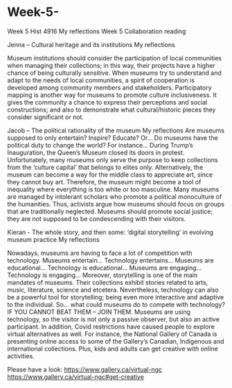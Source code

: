 # Week-5-
Week 5 Hist 4916  My reflections
Week 5 
Collaboration reading

Jenna – Cultural heritage and its institutions
My reflections

Museum institutions should consider the participation of local communities when managing their collections; in this way, their projects have a higher chance of being culturally sensitive. 
When museums try to understand and adapt to the needs of local communities, a spirit of cooperation is developed among community members and stakeholders. Participatory mapping is another way for museums to promote culture inclusiveness. It gives the community a chance to express their perceptions and social constructions; and also to demonstrate what cultural/historic pieces they consider significant or not. 


Jacob – The political rationality of the museum
My reflections
Are museums supposed to only entertain? Inspire? Educate?
Or…
Do museums have the political duty to change the world?
For instance…
During Trump’s Inauguration, the Queen’s Museum closed its doors in protest. 
Unfortunately, many museums only serve the purpose to keep collections from the ‘culture capital’ that belongs to elites only. 
Alternatively, the museum can become a way for the middle class to appreciate art, since they cannot buy art.
Therefore, the museum might become a tool of inequality where everything is too white or too masculine.
Many museums are managed by intolerant scholars who promote a political monoculture of the humanities. 
Thus, activists argue how museums should focus on groups that are traditionally neglected. 
Museums should promote social justice; they are not supposed to be condescending with their visitors. 

Kieran  - The whole story, and then some: ‘digital storytelling’ in evolving museum practice
My reflections

Nowadays, museums are having to face a lot of competition with technology. Museums entertain… Technology entertains… Museums are educational… Technology is educational… Museums are engaging… Technology is engaging… 
Moreover, storytelling is one of the main mandates of museums. Their collections exhibit stories related to arts, music, literature, science and etcetera.  Nevertheless, technology can also be a powerful tool for storytelling; being even more interactive and adaptive to the individual. 
So… what could museums do to compete with technology?
IF YOU CANNOT BEAT THEM – JOIN THEM.
Museums are using technology, so the visitor is not only a passive observer, but also an active participant. 
In addition, Covid restrictions have caused people to explore virtual alternatives as well. 
For instance, the National Gallery of Canada is presenting online access to some of the Gallery’s Canadian, Indigenous and international collections. Plus, kids and adults can get creative with online activities.

Please have a look:
https://www.gallery.ca/virtual-ngc
https://www.gallery.ca/virtual-ngc#get-creative

